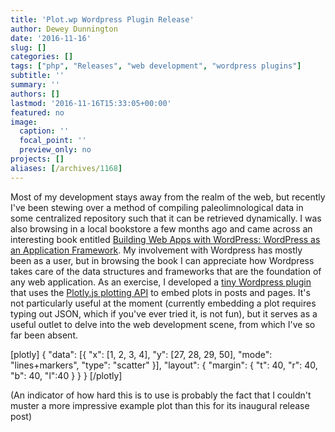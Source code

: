 ```yaml
---
title: 'Plot.wp Wordpress Plugin Release'
author: Dewey Dunnington
date: '2016-11-16'
slug: []
categories: []
tags: ["php", "Releases", "web development", "wordpress plugins"]
subtitle: ''
summary: ''
authors: []
lastmod: '2016-11-16T15:33:05+00:00'
featured: no
image:
  caption: ''
  focal_point: ''
  preview_only: no
projects: []
aliases: [/archives/1168]
---
```


Most of my development stays away from the realm of the web, but recently I've been stewing over a method of compiling paleolimnological data in some centralized repository such that it can be retrieved dynamically. I was also browsing in a local bookstore a few months ago and came across an interesting book entitled <a href="https://www.amazon.com/Building-Web-Apps-WordPress-Application/dp/1449364071/ref=sr_1_4?ie=UTF8&qid=1479323852&sr=8-4&keywords=wordpress+web+application+development">Building Web Apps with WordPress: WordPress as an Application Framework</a>. My involvement with Wordpress has mostly been as a user, but in browsing the book I can appreciate how Wordpress takes care of the data structures and frameworks that are the foundation of any web application. As an exercise, I developed a <a href="https://en-ca.wordpress.org/plugins/plotwp/">tiny Wordpress plugin</a> that uses the <a href="https://plot.ly/javascript/">Plotly.js plotting API</a> to embed plots in posts and pages. It's not particularly useful at the moment (currently embedding a plot requires typing out JSON, which if you've ever tried it, is not fun), but it serves as a useful outlet to delve into the web development scene, from which I've so far been absent.

[plotly]
{
  "data": [{
    "x": [1, 2, 3, 4],
    "y": [27, 28, 29, 50],
    "mode": "lines+markers",
    "type": "scatter"
  }],
  "layout": {
    "margin": {
      "t": 40, "r": 40, "b": 40, "l":40
    }
  }
}
[/plotly] 

(An indicator of how hard this is to use is probably the fact that I couldn't muster a more impressive example plot than this for its inaugural release post)